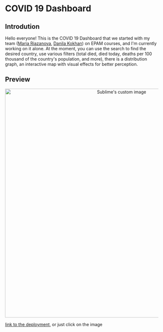 # COVID 19 Dashboard

## Introdution 
  Hello everyone! This is the COVID 19 Dashboard that we started with my team ([Maria Riazanova](https://github.com/mariariazanova), [Danila Kokhan](https://github.com/kohan123)) on EPAM courses, and I'm currently working on it alone. At the moment, you can use the search to find the desired country, use various filters (total died, died today, deaths per 100 thousand of the country's population, and more), there is a distribution graph, an interactive map with visual effects for better perception.


## Preview

<p align="center">
  <a href="https://my-covid-19-dashboard.netlify.app/" target="_blank">
    <img src="https://media.giphy.com/media/5rvnFEM0WHP59hVZ9G/giphy.gif" alt="Sublime's custom image" width="750px"/>
  </a>
</p>

<a href="https://my-covid-19-dashboard.netlify.app/" target="_blank">link to the deployment</a>, or just click on the image
